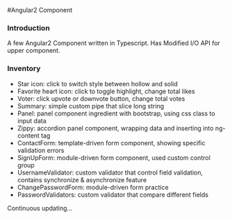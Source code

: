 #Angular2 Component

### Introduction
A few Angular2 Component written in Typescript.
Has Modified I/O API for upper component.

### Inventory

* Star icon: click to switch style between hollow and solid
* Favorite heart icon: click to toggle highlight, change total likes
* Voter: click upvote or downvote button, change total votes
* Summary: simple custom pipe that slice long string
* Panel: panel component ingredient with bootstrap, using css class to input data
* Zippy: accordion panel component, wrapping data and inserting into ng-content tag
* ContactForm: template-driven form component, showing specific validation errors
* SignUpForm: module-driven form component, used custom control group
* UsernameValidator: custom validator that control field validation, contains synchronize & asynchronize feature
* ChangePasswordForm: module-driven form practice
* PasswordValidators: custom validator that compare different fields

Continuous updating...